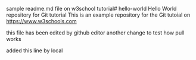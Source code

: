 sample readme.md file on w3school tutorial# hello-world
Hello World repository for Git tutorial
This is an example repository for the Git tutoial on https://www.w3schools.com

this file has been edited by github editor
another change to test how pull works

added this line by local